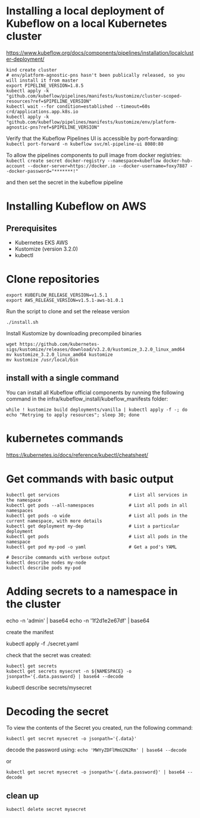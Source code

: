 


# Installing a local deployment of Kubeflow on a local Kubernetes cluster
https://www.kubeflow.org/docs/components/pipelines/installation/localcluster-deployment/
```
kind create cluster
# env/platform-agnostic-pns hasn't been publically released, so you will install it from master
export PIPELINE_VERSION=1.8.5
kubectl apply -k "github.com/kubeflow/pipelines/manifests/kustomize/cluster-scoped-resources?ref=$PIPELINE_VERSION"
kubectl wait --for condition=established --timeout=60s crd/applications.app.k8s.io
kubectl apply -k "github.com/kubeflow/pipelines/manifests/kustomize/env/platform-agnostic-pns?ref=$PIPELINE_VERSION"
```

Verify that the Kubeflow Pipelines UI is accessible by port-forwarding:
```kubectl port-forward -n kubeflow svc/ml-pipeline-ui 8080:80```

To allow the pipelines components to pull image from docker registries:
```kubectl create secret docker-registry --namespace=kubeflow docker-hub-account --docker-server=https://docker.io --docker-username=foxy7887 --docker-password="*******!"```

and then set the secret in the kubeflow pipeline


# Installing Kubeflow on AWS
## Prerequisites
- Kubernetes EKS AWS
- Kustomize  (version 3.2.0)
- kubectl

# Clone repositories
```
export KUBEFLOW_RELEASE_VERSION=v1.5.1
export AWS_RELEASE_VERSION=v1.5.1-aws-b1.0.1
```
Run the script to clone and set the release version
```
./install.sh
```

Install Kustomize by downloading precompiled binaries
```
wget https://github.com/kubernetes-sigs/kustomize/releases/download/v3.2.0/kustomize_3.2.0_linux_amd64
mv kustomize_3.2.0_linux_amd64 kustomize
mv kustomize /usr/local/bin
```



## install with a single command
You can install all Kubeflow official components by running the following command in the infra/kubeflow_install/kubeflow_manifests folder:

```
while ! kustomize build deployments/vanilla | kubectl apply -f -; do echo "Retrying to apply resources"; sleep 30; done

```




# kubernetes commands
https://kubernetes.io/docs/reference/kubectl/cheatsheet/


# Get commands with basic output
```
kubectl get services                          # List all services in the namespace
kubectl get pods --all-namespaces             # List all pods in all namespaces
kubectl get pods -o wide                      # List all pods in the current namespace, with more details
kubectl get deployment my-dep                 # List a particular deployment
kubectl get pods                              # List all pods in the namespace
kubectl get pod my-pod -o yaml                # Get a pod's YAML

# Describe commands with verbose output
kubectl describe nodes my-node
kubectl describe pods my-pod
```



# Adding secrets to a namespace in the cluster
echo -n 'admin' | base64
echo -n '1f2d1e2e67df' | base64

create the manifest

kubectl apply -f ./secret.yaml

check that the secret was created:
``` 
kubectl get secrets 
kubectl get secrets mysecret -n ${NAMESPACE} -o jsonpath='{.data.password} | base64 --decode
```

kubectl describe secrets/mysecret

# Decoding the secret
To view the contents of the Secret you created, run the following command:

```kubectl get secret mysecret -o jsonpath='{.data}'```

decode the password using:
```echo 'MWYyZDFlMmU2N2Rm' | base64 --decode```

or 

```kubectl get secret mysecret -o jsonpath='{.data.password}' | base64 --decode```

## clean up
``` kubectl delete secret mysecret ```

